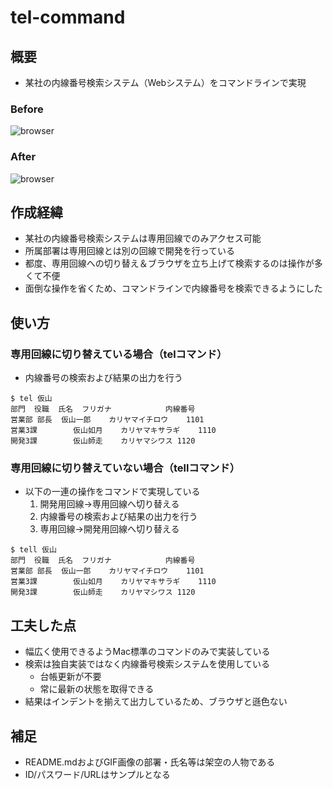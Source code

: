 # tel-command

## 概要

- 某社の内線番号検索システム（Webシステム）をコマンドラインで実現

### Before

![browser](https://raw.github.com/wiki/fujisii/tel-command/images/browser.gif)

### After

![browser](https://raw.github.com/wiki/fujisii/tel-command/images/command.gif)

## 作成経緯

- 某社の内線番号検索システムは専用回線でのみアクセス可能
- 所属部署は専用回線とは別の回線で開発を行っている
- 都度、専用回線への切り替え＆ブラウザを立ち上げて検索するのは操作が多くて不便
- 面倒な操作を省くため、コマンドラインで内線番号を検索できるようにした

## 使い方

### 専用回線に切り替えている場合（telコマンド）

- 内線番号の検索および結果の出力を行う

```shell
$ tel 仮山
部門	役職	氏名	フリガナ			内線番号
営業部	部長	仮山一郎	カリヤマイチロウ	1101
営業3課		仮山如月	カリヤマキサラギ	1110
開発3課		仮山師走	カリヤマシワス	1120
```

### 専用回線に切り替えていない場合（tellコマンド）

- 以下の一連の操作をコマンドで実現している
	1. 開発用回線→専用回線へ切り替える
	2. 内線番号の検索および結果の出力を行う
	3. 専用回線→開発用回線へ切り替える

```shell
$ tell 仮山
部門	役職	氏名	フリガナ			内線番号
営業部	部長	仮山一郎	カリヤマイチロウ	1101
営業3課		仮山如月	カリヤマキサラギ	1110
開発3課		仮山師走	カリヤマシワス	1120
```

## 工夫した点

- 幅広く使用できるようMac標準のコマンドのみで実装している
- 検索は独自実装ではなく内線番号検索システムを使用している
	- 台帳更新が不要
	- 常に最新の状態を取得できる
- 結果はインデントを揃えて出力しているため、ブラウザと遜色ない

## 補足

- README.mdおよびGIF画像の部署・氏名等は架空の人物である
- ID/パスワード/URLはサンプルとなる
